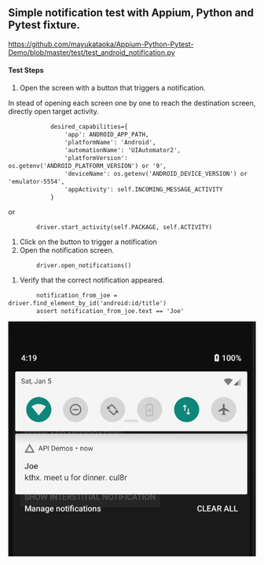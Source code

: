## Simple notification test with Appium, Python and Pytest fixture. 

https://github.com/mayukataoka/Appium-Python-Pytest-Demo/blob/master/test/test_android_notification.py

#### Test Steps

1. Open the screen with a button that triggers a notification. 

In stead of opening each screen one by one to reach the destination screen, directly open target activity.

```
            desired_capabilities={
                'app': ANDROID_APP_PATH,
                'platformName': 'Android',
                'automationName': 'UIAutomator2',
                'platformVersion': os.getenv('ANDROID_PLATFORM_VERSION') or '9',
                'deviceName': os.getenv('ANDROID_DEVICE_VERSION') or 'emulator-5554',
                'appActivity': self.INCOMING_MESSAGE_ACTIVITY
            }
```

or 

```
        driver.start_activity(self.PACKAGE, self.ACTIVITY)

```
1. Click on the button to trigger a notification
1. Open the notification screen. 

```
        driver.open_notifications()
```
1. Verify that the correct notification appeared. 
```
        notification_from_joe = driver.find_element_by_id('android:id/title')
        assert notification_from_joe.text == 'Joe'

```

![Alt text](notification-screenshot.png?raw=true)
